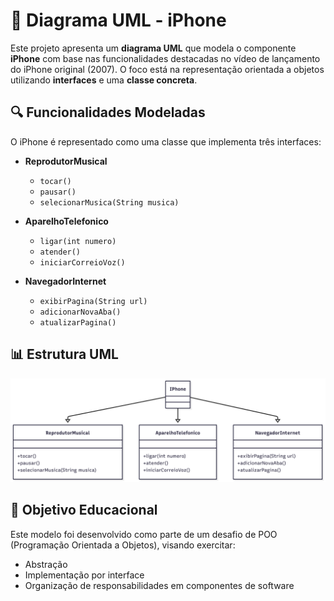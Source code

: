 # 📱 Diagrama UML - iPhone

Este projeto apresenta um **diagrama UML** que modela o componente **iPhone** com base nas funcionalidades destacadas no vídeo de lançamento do iPhone original (2007). O foco está na representação orientada a objetos utilizando **interfaces** e uma **classe concreta**.

## 🔍 Funcionalidades Modeladas

O iPhone é representado como uma classe que implementa três interfaces:

- **ReprodutorMusical**
  - `tocar()`
  - `pausar()`
  - `selecionarMusica(String musica)`

- **AparelhoTelefonico**
  - `ligar(int numero)`
  - `atender()`
  - `iniciarCorreioVoz()`

- **NavegadorInternet**
  - `exibirPagina(String url)`
  - `adicionarNovaAba()`
  - `atualizarPagina()`

## 📊 Estrutura UML

![Diagrama UML iphone](Iphone.png)

## 🚀 Objetivo Educacional

Este modelo foi desenvolvido como parte de um desafio de POO (Programação Orientada a Objetos), visando exercitar:
- Abstração
- Implementação por interface
- Organização de responsabilidades em componentes de software


